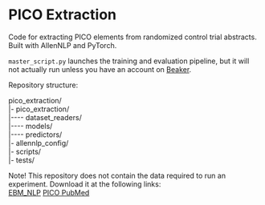 # PICO Extraction

Code for extracting PICO elements from randomized control trial abstracts. 
Built with AllenNLP and PyTorch.

`master_script.py` launches the training and evaluation pipeline, but it will not actually run unless you have an account on [Beaker](beaker.org). 

Repository structure:

pico_extraction/  
|- pico_extraction/  
|---- dataset_readers/  
|---- models/  
|---- predictors/  
|- allennlp_config/  
|- scripts/  
|- tests/  


Note! This repository does not contain the data required to run an experiment. Download it at the following links:  
[EBM_NLP](https://github.com/bepnye/EBM-NLP)
[PICO PubMed](https://github.com/jind11/PubMed-PICO-Detection)
